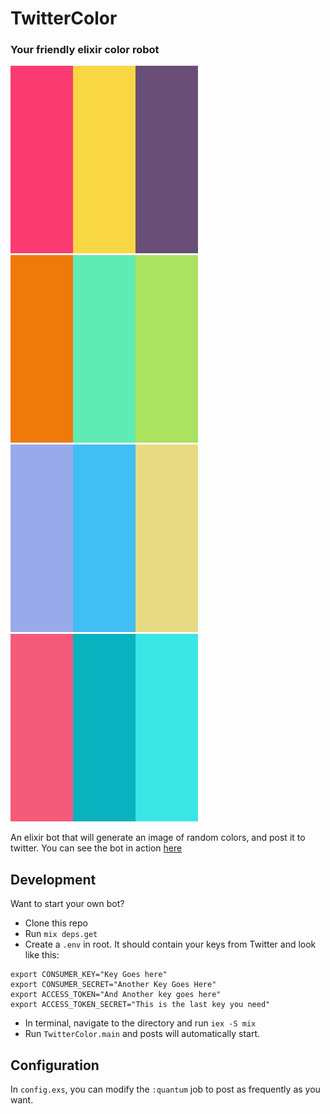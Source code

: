 # TwitterColor
### Your friendly elixir color robot

![Example](examples/2.jpg)![Example](examples/3.jpg)![Example](examples/4.jpg)![Example](examples/5.jpg)

An elixir bot that will generate an image of random colors, and post it to twitter. You can see the bot in action [here](https://twitter.com/elixirColorBot)


## Development
Want to start your own bot?

* Clone this repo
* Run `mix deps.get`
* Create a `.env` in root. It should contain your keys from Twitter and look like this:

```
export CONSUMER_KEY="Key Goes here"
export CONSUMER_SECRET="Another Key Goes Here"
export ACCESS_TOKEN="And Another key goes here"
export ACCESS_TOKEN_SECRET="This is the last key you need"
```

* In terminal, navigate to the directory and run `iex -S mix`
* Run `TwitterColor.main` and posts will automatically start.

## Configuration

In `config.exs`, you can modify the `:quantum` job to post as frequently as you want.
